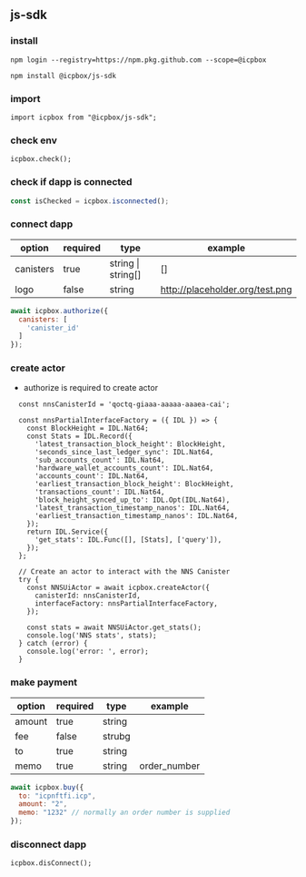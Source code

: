 ## js-sdk


### install

```
npm login --registry=https://npm.pkg.github.com --scope=@icpbox

npm install @icpbox/js-sdk
```


### import

```
import icpbox from "@icpbox/js-sdk";
```


### check env



```
icpbox.check();
```

### check if dapp is connected

```js
const isChecked = icpbox.isconnected();
```


### connect dapp


| option    | required | type               | example                         |
| --------- | -------- | ------------------ | ------------------------------- |
| canisters | true     | string \| string[] | []                              |
| logo      | false    | string             | http://placeholder.org/test.png |

```js
await icpbox.authorize({
  canisters: [
    'canister_id'
  ]
}); 
```

### create actor
- authorize is required to create actor

```
  const nnsCanisterId = 'qoctq-giaaa-aaaaa-aaaea-cai';

  const nnsPartialInterfaceFactory = ({ IDL }) => {
    const BlockHeight = IDL.Nat64;
    const Stats = IDL.Record({
      'latest_transaction_block_height': BlockHeight,
      'seconds_since_last_ledger_sync': IDL.Nat64,
      'sub_accounts_count': IDL.Nat64,
      'hardware_wallet_accounts_count': IDL.Nat64,
      'accounts_count': IDL.Nat64,
      'earliest_transaction_block_height': BlockHeight,
      'transactions_count': IDL.Nat64,
      'block_height_synced_up_to': IDL.Opt(IDL.Nat64),
      'latest_transaction_timestamp_nanos': IDL.Nat64,
      'earliest_transaction_timestamp_nanos': IDL.Nat64,
    });
    return IDL.Service({
      'get_stats': IDL.Func([], [Stats], ['query']),
    });
  };

  // Create an actor to interact with the NNS Canister
  try {
    const NNSUiActor = await icpbox.createActor({
      canisterId: nnsCanisterId,
      interfaceFactory: nnsPartialInterfaceFactory,
    });

    const stats = await NNSUiActor.get_stats();
    console.log('NNS stats', stats);
  } catch (error) {
    console.log('error: ', error);
  }
```

### make payment

| option | required | type   | example      |
| ------ | -------- | ------ | ------------ |
| amount | true     | string |              |
| fee    | false    | strubg |              |
| to     | true     | string |              |
| memo   | true     | string | order_number |

```js
await icpbox.buy({
  to: "icpnftfi.icp",
  amount: "2",
  memo: "1232" // normally an order number is supplied
});
```

### disconnect dapp

```
icpbox.disConnect();
```